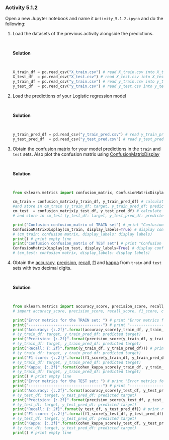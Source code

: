 ### Activity 5.1.2

Open a new Jupyter notebook and name it `Activity_5.1.2.ipynb` and do the following:

1. Load the datasets of the previous activity alongside the predictions.

    <br>

    **Solution**

    <br>

    ```python
    X_train_df = pd.read_csv("X_train.csv") # read X_train.csv into X_train_df and store in X_train_df
    X_test_df  = pd.read_csv("X_test.csv") # read X_test.csv into X_test_df and store in X_test_df
    y_train_df = pd.read_csv("y_train.csv") # read y_train.csv into y_train_df and store in y_train_df
    y_test_df  = pd.read_csv("y_train.csv") # read y_test.csv into y_test_df and store in y_test_df
    ```

2. Load the predictions of your Logistic regression model

    <br>

    **Solution**

    <br>

    ```python
    y_train_pred_df = pd.read_csv("y_train_pred.csv") # read y_train_pred.csv into y_train_pred_df and store in y_train_pred_df
    y_test_pred_df  = pd.read_csv("y_test_pred.csv") # read y_test_pred.csv into y_test_pred_df and store in y_test_pred_df
    ```

3. Obtain the [confusion matrix](https://scikit-learn.org/stable/modules/generated/sklearn.metrics.cluster.pair_confusion_matrix.html?highlight=confusion_matrix#sklearn.metrics.cluster.pair_confusion_matrix) for your model predictions in the `train` and `test` sets. Also plot the confusion matrix using [ConfusionMatrixDisplay](https://scikit-learn.org/stable/modules/generated/sklearn.metrics.ConfusionMatrixDisplay.html#sklearn.metrics.ConfusionMatrixDisplay)

    <br>

    **Solution**

    <br>

    ```python
    from sklearn.metrics import confusion_matrix, ConfusionMatrixDisplay # import confusion_matrix and ConfusionMatrixDisplay (to calculate confusion matrix) 

    cm_train = confusion_matrix(y_train_df, y_train_pred_df) # calculate confusion matrix of y_train_df and y_train_pred_df
    #and store in cm_train (y_train_df: target, y_train_pred_df: predicted target)
    cm_test  = confusion_matrix(y_test_df, y_test_pred_df) # calculate confusion matrix of y_test_df and y_test_pred_df
    # and store in cm_test (y_test_df: target, y_test_pred_df: predicted target)

    print("Confusion confusion_matrix of TRAIN set") # print "Confusion confusion_matrix of TRAIN set"
    ConfusionMatrixDisplay(cm_train, display_labels=True) # display confusion matrix of TRAIN set using ConfusionMatrixDisplay
    # (cm_train: confusion matrix, display_labels: display labels)
    print() # print empty line
    print("Confusion confusion_matrix of TEST set") # print "Confusion confusion_matrix of TEST set"
    ConfusionMatrixDisplay(cm_test, display_labels=True) # display confusion matrix of TEST set using ConfusionMatrixDisplay
    # (cm_test: confusion matrix, display_labels: display labels)
    ```

4. Obtain the [accuracy](https://scikit-learn.org/stable/modules/generated/sklearn.metrics.accuracy_score.html#sklearn.metrics.accuracy_score), [precision](https://scikit-learn.org/stable/modules/generated/sklearn.metrics.precision_score.html#sklearn.metrics.precision_score), [recall](https://scikit-learn.org/stable/modules/generated/sklearn.metrics.recall_score.html#sklearn.metrics.recall_score), [f1](https://scikit-learn.org/stable/modules/generated/sklearn.metrics.f1_score.html#sklearn.metrics.f1_score) and [kappa](https://scikit-learn.org/stable/modules/generated/sklearn.metrics.cohen_kappa_score.html#sklearn.metrics.cohen_kappa_score) from `train` and `test` sets with two decimal digits.

    <br>

    **Solution**

    <br>

    ```python
    from sklearn.metrics import accuracy_score, precision_score, recall_score, f1_score, cohen_kappa_score
    # import accuracy_score, precision_score, recall_score, f1_score, cohen_kappa_score (to calculate accuracy, precision, recall, f1, and cohen kappa scores)

    print("Error metrics for the TRAIN set: ") # print "Error metrics for the TRAIN set: "
    print("---------------------------------") # print "---------------------------------"
    print("Accuracy: {:.2f}".format(accuracy_score(y_train_df, y_train_pred_df))) # print accuracy score of TRAIN set using accuracy_score
    # (y_train_df: target, y_train_pred_df: predicted target)
    print("Precision: {:.2f}".format(precision_score(y_train_df, y_train_pred_df))) # print precision score of TRAIN set using precision_score
    # (y_train_df: target, y_train_pred_df: predicted target)
    print("Recall: {:.2f}".format(y_train_df, y_train_pred_df))) # print recall score of TRAIN set using recall_score
    # (y_train_df: target, y_train_pred_df: predicted target)
    print("F1 score: {:.2f}".format(f1_score(y_train_df, y_train_pred_df))) # print f1 score of TRAIN set using f1_score
    # (y_train_df: target, y_train_pred_df: predicted target)
    print("Kappa: {:.2f}".format(cohen_kappa_score(y_train_df, y_train_pred_df))) # print cohen kappa score of TRAIN set using cohen_kappa_score
    # (y_train_df: target, y_train_pred_df: predicted target)
    print() # print empty line
    print("Error metrics for the TEST set: ") # print "Error metrics for the TEST set: "
    print("---------------------------------") # print "---------------------------------"
    print("Accuracy: {:.2f}".format(accuracy_score(y_test_df, y_test_pred_df))) # print accuracy score of TEST set using accuracy_score
    # (y_test_df: target, y_test_pred_df: predicted target)
    print("Precision: {:.2f}".format(precision_score(y_test_df, y_test_pred_df))) # print precision score of TEST set using precision_score
    # (y_test_df: target, y_test_pred_df: predicted target)
    print("Recall: {:.2f}".format(y_test_df, y_test_pred_df)) # print recall score of TEST set using recall_score (y_test_df: target, y_test_pred_df: predicted target)
    print("F1 score: {:.2f}".format(f1_score(y_test_df, y_test_pred_df))) # print f1 score of TEST set using f1_score
    # (y_test_df: target, y_test_pred_df: predicted target)
    print("Kappa: {:.2f}".format(cohen_kappa_score(y_test_df, y_test_pred_df))) #print cohen kappa score of TEST set using cohen_kappa_score
    # (y_test_df: target, y_test_pred_df: predicted target)
    print() # print empty line
    ```
